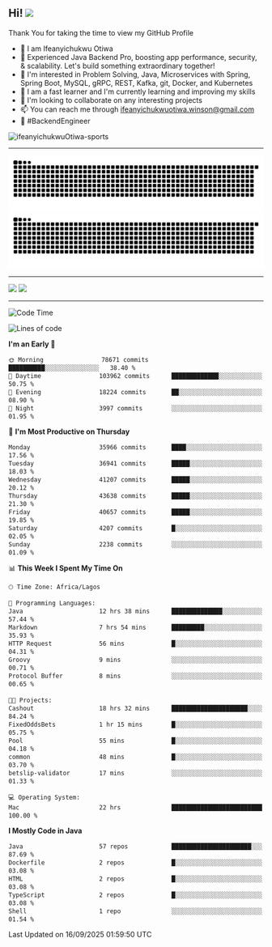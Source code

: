<!-- BLOG-POST-LIST:START --><!-- BLOG-POST-LIST:END -->

## Hi! <img src="https://media.giphy.com/media/hvRJCLFzcasrR4ia7z/giphy.gif" width="4%"> 

Thank You for taking the time to view my GitHub Profile

- 👋 I am Ifeanyichukwu Otiwa
- 🚀 Experienced Java Backend Pro, boosting app performance, security, & scalability. Let's build something extraordinary together!
- 👀 I'm interested in Problem Solving, Java, Microservices with Spring, Spring Boot, MySQL, gRPC, REST, Kafka, git, Docker, and Kubernetes
- 🌱 I am a fast learner and I'm currently learning and improving my skills
- 💞️ I'm looking to collaborate on any interesting projects
- 📫 You can reach me through ifeanyichukwuotiwa.winson@gmail.com
- 🚀 #BackendEngineer

<p align="left" marginTop="10px"> <img src="https://komarev.com/ghpvc/?username=ifeanyichukwuOtiwa-sports&label=Profile%20views&color=0e75b6&style=for-the-badge" alt="ifeanyichukwuOtiwa-sports" /> </p>

***

<!--🐍📈SNAKEGRAPH / 🌐WEBSITE: https://github.com/Platane/snk -->
![github contribution grid snake animation](https://raw.githubusercontent.com/ifeanyichukwuOtiwa-sports/ifeanyichukwuOtiwa-sports/output/github-contribution-grid-snake-dark.svg#gh-dark-mode-only)![github contribution grid snake animation](https://raw.githubusercontent.com/ifeanyichukwuOtiwa-sports/ifeanyichukwuOtiwa-sports/output/github-contribution-grid-snake.svg#gh-light-mode-only)

***

<p float="left">
  <img float="left" src="https://github-readme-stats.vercel.app/api?username=ifeanyichukwuOtiwa-sports&count_private=true&include_all_commits=true&theme=react&show_icons=true" />
  <img float="right" src="https://github-readme-stats.vercel.app/api/top-langs/?username=ifeanyichukwuOtiwa-sports&layout=compact&show_icons=true&theme=react" /> 
</p>

***



<!--START_SECTION:waka-->
![Code Time](http://img.shields.io/badge/Code%20Time-4%2C210%20hrs%2050%20mins-blue)

![Lines of code](https://img.shields.io/badge/From%20Hello%20World%20I%27ve%20Written-59.0%20million%20lines%20of%20code-blue)

**I'm an Early 🐤** 

```text
🌞 Morning                78671 commits       ██████████░░░░░░░░░░░░░░░   38.40 % 
🌆 Daytime                103962 commits      █████████████░░░░░░░░░░░░   50.75 % 
🌃 Evening                18224 commits       ██░░░░░░░░░░░░░░░░░░░░░░░   08.90 % 
🌙 Night                  3997 commits        ░░░░░░░░░░░░░░░░░░░░░░░░░   01.95 % 
```
📅 **I'm Most Productive on Thursday** 

```text
Monday                   35966 commits       ████░░░░░░░░░░░░░░░░░░░░░   17.56 % 
Tuesday                  36941 commits       █████░░░░░░░░░░░░░░░░░░░░   18.03 % 
Wednesday                41207 commits       █████░░░░░░░░░░░░░░░░░░░░   20.12 % 
Thursday                 43638 commits       █████░░░░░░░░░░░░░░░░░░░░   21.30 % 
Friday                   40657 commits       █████░░░░░░░░░░░░░░░░░░░░   19.85 % 
Saturday                 4207 commits        █░░░░░░░░░░░░░░░░░░░░░░░░   02.05 % 
Sunday                   2238 commits        ░░░░░░░░░░░░░░░░░░░░░░░░░   01.09 % 
```


📊 **This Week I Spent My Time On** 

```text
🕑︎ Time Zone: Africa/Lagos

💬 Programming Languages: 
Java                     12 hrs 38 mins      ██████████████░░░░░░░░░░░   57.44 % 
Markdown                 7 hrs 54 mins       █████████░░░░░░░░░░░░░░░░   35.93 % 
HTTP Request             56 mins             █░░░░░░░░░░░░░░░░░░░░░░░░   04.31 % 
Groovy                   9 mins              ░░░░░░░░░░░░░░░░░░░░░░░░░   00.71 % 
Protocol Buffer          8 mins              ░░░░░░░░░░░░░░░░░░░░░░░░░   00.65 % 

🐱‍💻 Projects: 
Cashout                  18 hrs 32 mins      █████████████████████░░░░   84.24 % 
FixedOddsBets            1 hr 15 mins        █░░░░░░░░░░░░░░░░░░░░░░░░   05.75 % 
Pool                     55 mins             █░░░░░░░░░░░░░░░░░░░░░░░░   04.18 % 
common                   48 mins             █░░░░░░░░░░░░░░░░░░░░░░░░   03.70 % 
betslip-validator        17 mins             ░░░░░░░░░░░░░░░░░░░░░░░░░   01.33 % 

💻 Operating System: 
Mac                      22 hrs              █████████████████████████   100.00 % 
```

**I Mostly Code in Java** 

```text
Java                     57 repos            ██████████████████████░░░   87.69 % 
Dockerfile               2 repos             █░░░░░░░░░░░░░░░░░░░░░░░░   03.08 % 
HTML                     2 repos             █░░░░░░░░░░░░░░░░░░░░░░░░   03.08 % 
TypeScript               2 repos             █░░░░░░░░░░░░░░░░░░░░░░░░   03.08 % 
Shell                    1 repo              ░░░░░░░░░░░░░░░░░░░░░░░░░   01.54 % 
```




 Last Updated on 16/09/2025 01:59:50 UTC
<!--END_SECTION:waka-->

<!--
<p align="center">
![trophy](https://github-profile-trophy.vercel.app/?username=ifeanyichukwuOtiwa-sports&theme=onedark) (https://github.com/ryo-ma/github-profile-trophy)
</p>
-->

<!---
ifeanyi-otiwa/ifeanyi-otiwa is a ✨ special ✨ repository because its `README.md` (this file) appears on your GitHub profile.
You can click the Preview link to take a look at your changes.
--->
